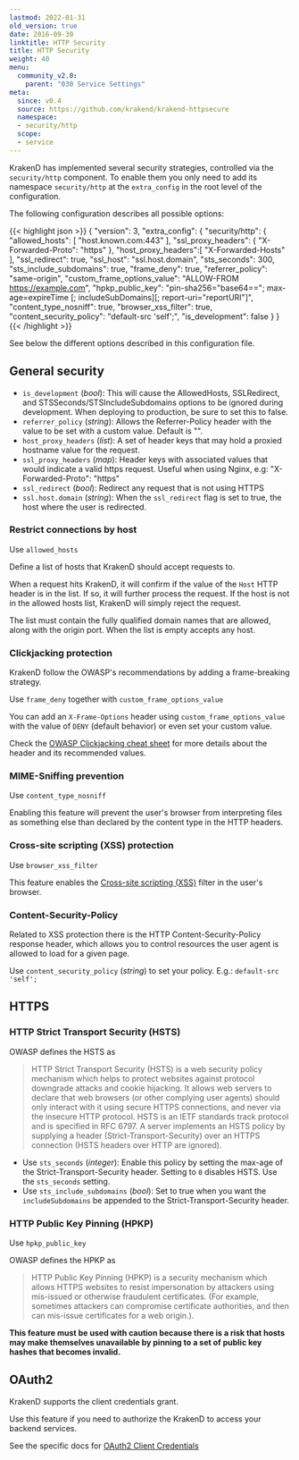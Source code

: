 ```yaml
---
lastmod: 2022-01-31
old_version: true
date: 2016-09-30
linktitle: HTTP Security
title: HTTP Security
weight: 40
menu:
  community_v2.0:
    parent: "030 Service Settings"
meta:
  since: v0.4
  source: https://github.com/krakend/krakend-httpsecure
  namespace:
  - security/http
  scope:
  - service
---
```


KrakenD has implemented several security strategies, controlled via the `security/http` component. To enable them you only need to add its namespace `security/http` at the `extra_config` in the root level of the configuration.

The following configuration describes all possible options:

{{< highlight json >}}
{
    "version": 3,
    "extra_config": {
      "security/http": {
        "allowed_hosts": [
          "host.known.com:443"
        ],
        "ssl_proxy_headers": {
          "X-Forwarded-Proto": "https"
        },
        "host_proxy_headers":[
          "X-Forwarded-Hosts"
        ],
        "ssl_redirect": true,
        "ssl_host": "ssl.host.domain",
        "sts_seconds": 300,
        "sts_include_subdomains": true,
        "frame_deny": true,
        "referrer_policy": "same-origin",
        "custom_frame_options_value": "ALLOW-FROM https://example.com",
        "hpkp_public_key": "pin-sha256=\"base64==\"; max-age=expireTime [; includeSubDomains][; report-uri=\"reportURI\"]",
        "content_type_nosniff": true,
        "browser_xss_filter": true,
        "content_security_policy": "default-src 'self';",
        "is_development": false
      }
}
{{< /highlight >}}

See below the different options described in this configuration file.

## General security

- `is_development` (*bool*): This will cause the AllowedHosts, SSLRedirect, and STSSeconds/STSIncludeSubdomains options to be ignored during development. When deploying to production, be sure to set this to false.
- `referrer_policy` (*string*): Allows the Referrer-Policy header with the value to be set with a custom value. Default is "".
- `host_proxy_headers` (*list*): A set of header keys that may hold a proxied hostname value for the request.
- `ssl_proxy_headers` (*map*): Header keys with associated values that would indicate a valid https request. Useful when using Nginx, e.g: "X-Forwarded-Proto": "https"
- `ssl_redirect` (*bool*): Redirect any request that is not using HTTPS
- `ssl.host.domain` (*string*): When the `ssl_redirect` flag is set to true, the host where the user is redirected.

### Restrict connections by host
Use `allowed_hosts`

Define a list of hosts that KrakenD should accept requests to.

When a request hits KrakenD, it will confirm if the value of the `Host` HTTP header is in the list. If so, it will further process the request. If the host is not in the allowed hosts list, KrakenD will simply reject the request.

The list must contain the fully qualified domain names that are allowed, along with the origin port. When the list is empty accepts any host.

### Clickjacking protection
KrakenD follow the OWASP's recommendations by adding a frame-breaking strategy.

Use `frame_deny` together with `custom_frame_options_value`

You can add an `X-Frame-Options` header using `custom_frame_options_value` with the value of `DENY` (default behavior) or even set your custom value.

Check the [OWASP Clickjacking cheat sheet](https://www.owasp.org/index.php/Clickjacking_Defense_Cheat_Sheet#X-Frame-Options_Header_Types) for more details about the header and its recommended values.

### MIME-Sniffing prevention
Use `content_type_nosniff`

Enabling this feature will prevent the user's browser from interpreting files as something else than declared by the content type in the HTTP headers.

### Cross-site scripting (XSS) protection
Use `browser_xss_filter`

This feature enables the [Cross-site scripting (XSS)](https://www.owasp.org/index.php/Cross-site_Scripting_(XSS)) filter in the user's browser.

### Content-Security-Policy
Related to XSS protection there is the HTTP Content-Security-Policy response header, which allows you to control resources the user agent is allowed to load for a given page.

Use `content_security_policy` (*string*) to set your policy. E.g.: `default-src 'self';`

## HTTPS

### HTTP Strict Transport Security (HSTS)
OWASP defines the HSTS as

> HTTP Strict Transport Security (HSTS) is a web security policy mechanism which helps to protect websites against protocol downgrade attacks and cookie hijacking. It allows web servers to declare that web browsers (or other complying user agents) should only interact with it using secure HTTPS connections, and never via the insecure HTTP protocol. HSTS is an IETF standards track protocol and is specified in RFC 6797. A server implements an HSTS policy by supplying a header (Strict-Transport-Security) over an HTTPS connection (HSTS headers over HTTP are ignored).

- Use `sts_seconds` (*integer*): Enable this policy by setting the max-age of the Strict-Transport-Security header. Setting to `0` disables HSTS. Use the `sts_seconds` setting.
- Use `sts_include_subdomains` (*bool*): Set to true when you want the `includeSubdomains` be appended to the Strict-Transport-Security header.

### HTTP Public Key Pinning (HPKP)
Use `hpkp_public_key`

OWASP defines the HPKP as

> HTTP Public Key Pinning (HPKP) is a security mechanism which allows HTTPS websites to resist impersonation by attackers using mis-issued or otherwise fraudulent certificates. (For example, sometimes attackers can compromise certificate authorities, and then can mis-issue certificates for a web origin.).

**This feature must be used with caution because there is a risk that hosts may make themselves unavailable by pinning to a set of public key hashes that becomes invalid.**

## OAuth2

KrakenD supports the client credentials grant.

Use this feature if you need to authorize the KrakenD to access your backend services.

See the specific docs for [OAuth2 Client Credentials](/docs/v2.0/authorization/client-credentials/)
